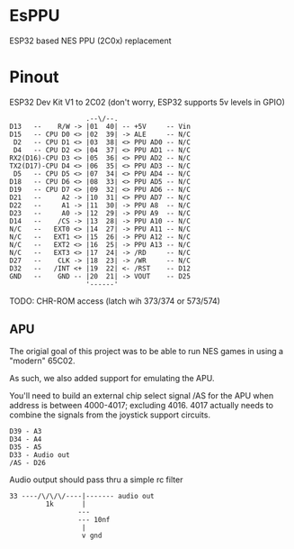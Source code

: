 # EsPPU 
ESP32 based NES PPU (2C0x) replacement 


# Pinout

ESP32 Dev Kit V1 to 2C02 (don't worry, ESP32 supports 5v levels in GPIO)

```
                   .--\/--.
D13   --    R/W -> |01  40| -- +5V     -- Vin
D15   -- CPU D0 <> |02  39| -> ALE     -- N/C
 D2   -- CPU D1 <> |03  38| <> PPU AD0 -- N/C
 D4   -- CPU D2 <> |04  37| <> PPU AD1 -- N/C
RX2(D16)-CPU D3 <> |05  36| <> PPU AD2 -- N/C
TX2(D17)-CPU D4 <> |06  35| <> PPU AD3 -- N/C
 D5   -- CPU D5 <> |07  34| <> PPU AD4 -- N/C
D18   -- CPU D6 <> |08  33| <> PPU AD5 -- N/C
D19   -- CPU D7 <> |09  32| <> PPU AD6 -- N/C
D21   --     A2 -> |10  31| <> PPU AD7 -- N/C
D22   --     A1 -> |11  30| -> PPU A8  -- N/C
D23   --     A0 -> |12  29| -> PPU A9  -- N/C
D14   --    /CS -> |13  28| -> PPU A10 -- N/C
N/C   --   EXT0 <> |14  27| -> PPU A11 -- N/C
N/C   --   EXT1 <> |15  26| -> PPU A12 -- N/C
N/C   --   EXT2 <> |16  25| -> PPU A13 -- N/C
N/C   --   EXT3 <> |17  24| -> /RD     -- N/C
D27   --    CLK -> |18  23| -> /WR     -- N/C
D32   --   /INT <+ |19  22| <- /RST    -- D12
GND   --    GND -- |20  21| -> VOUT    -- D25
                   '------'
```

TODO: CHR-ROM access (latch wih 373/374 or 573/574) 

## APU 

The origial goal of this project was to be able to run NES games in using a "modern" 65C02.

As such, we also added support for emulating the APU. 

You'll need to build an external chip select signal /AS for the APU when address is between 4000-4017; excluding 4016. 4017 actually needs to combine the signals from the joystick support circuits. 

```
D39 - A3
D34 - A4 
D35 - A5
D33 - Audio out
/AS - D26
```

Audio output should pass thru a simple rc filter

```
33 ----/\/\/\/----|------- audio out
         1k       |
                 ---
                 --- 10nf
                  |
                  v gnd
```
